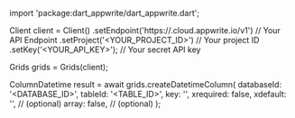 import 'package:dart_appwrite/dart_appwrite.dart';

Client client = Client()
    .setEndpoint('https://<REGION>.cloud.appwrite.io/v1') // Your API Endpoint
    .setProject('<YOUR_PROJECT_ID>') // Your project ID
    .setKey('<YOUR_API_KEY>'); // Your secret API key

Grids grids = Grids(client);

ColumnDatetime result = await grids.createDatetimeColumn(
    databaseId: '<DATABASE_ID>',
    tableId: '<TABLE_ID>',
    key: '',
    xrequired: false,
    xdefault: '', // (optional)
    array: false, // (optional)
);

